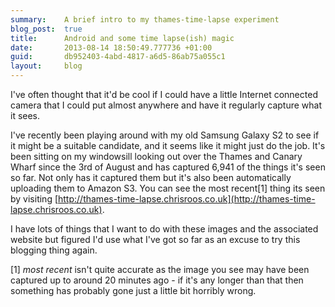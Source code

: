 ```yaml
---
summary:    A brief intro to my thames-time-lapse experiment
blog_post:  true
title:      Android and some time lapse(ish) magic
date:       2013-08-14 18:50:49.777736 +01:00
guid:       db952403-4abd-4817-a6d5-86ab75a055c1
layout:     blog
---
```

I've often thought that it'd be cool if I could have a little Internet connected camera that I could put almost anywhere and have it regularly capture what it sees.

I've recently been playing around with my old Samsung Galaxy S2 to see if it might be a suitable candidate, and it seems like it might just do the job. It's been sitting on my windowsill looking out over the Thames and Canary Wharf since the 3rd of August and has captured 6,941 of the things it's seen so far. Not only has it captured them but it's also been automatically uploading them to Amazon S3. You can see the most recent[1] thing its seen by visiting [http://thames-time-lapse.chrisroos.co.uk](http://thames-time-lapse.chrisroos.co.uk).

I have lots of things that I want to do with these images and the associated website but figured I'd use what I've got so far as an excuse to try this blogging thing again.

[1] *most recent* isn't quite accurate as the image you see may have been captured up to around 20 minutes ago - if it's any longer than that then something has probably gone just a little bit horribly wrong.
